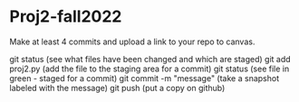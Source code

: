 # Proj2-fall2022

Make at least 4 commits and upload a link to your repo to canvas.

git status (see what files have been changed and which are staged)
git add proj2.py (add the file to the staging area for a commit)
git status (see file in green - staged for a commit)
git commit -m "message" (take a snapshot labeled with the message)
git push (put a copy on github)
